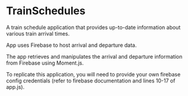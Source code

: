 # TrainSchedules

A train schedule application that provides up-to-date information about various train arrival times.

App uses Firebase to host arrival and departure data. 

The app retrieves and manipulates the arrival and departure information from Firebase using Moment.js. 

To replicate this application, you will need to provide your own firebase config credentials (refer to firebase documentation and lines 10-17 of app.js).

